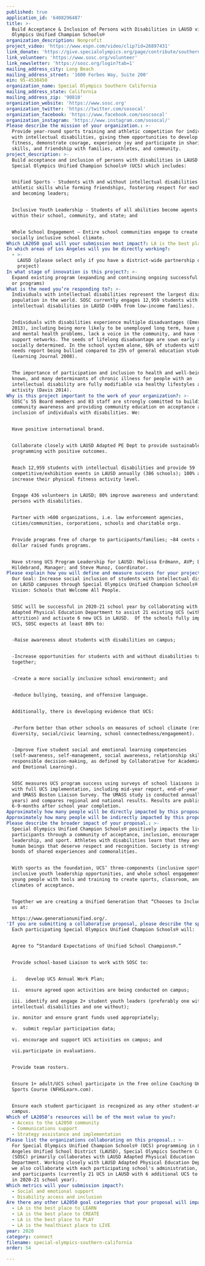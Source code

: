 ```yaml
---
published: true
application_id: '6408296487'
title: >-
  Build Acceptance & Inclusion of Persons with Disabilities in LAUSD via Special
  Olympics Unified Champion Schools®
organization_description: Nonprofit
project_video: 'https://www.espn.com/video/clip?id=26897431'
link_donate: 'https://give.specialolympics.org/page/contribute/southerncalifornia19'
link_volunteer: 'https://www.sosc.org/volunteer'
link_newsletter: 'https://sosc.org/login?tab=1'
mailing_address_city: Long Beach
mailing_address_street: '1600 Forbes Way, Suite 200'
ein: 95-4538450
organization_name: Special Olympics Southern California
mailing_address_state: California
mailing_address_zip: '90810'
organization_website: 'https://www.sosc.org'
organization_twitter: 'https://twitter.com/sosocal'
organization_facebook: 'https://www.facebook.com/soscsocal'
organization_instagram: 'https://www.instagram.com/sosocal/'
Please describe the mission of your organization.: >-
  Provide year-round sports training and athletic competition for individuals
  with intellectual disabilities, giving them opportunities to develop physical
  fitness, demonstrate courage, experience joy and participate in sharing gifts,
  skills, and friendship with families, athletes, and community.
project_description: >-
  Build acceptance and inclusion of persons with disabilities in LAUSD via
  Special Olympics Unified Champion Schools® (UCS) which includes:


  Unified Sports - Students with and without intellectual disabilities develop
  athletic skills while forming friendships, fostering respect for each other,
  and becoming leaders; 


  Inclusive Youth Leadership - Students of all abilities become agents of change
  within their school, community, and state; and


  Whole School Engagement – Entire school communities engage to create a
  socially inclusive school climate.
Which LA2050 goal will your submission most impact?: LA is the best place to CONNECT
In which areas of Los Angeles will you be directly working?:
  - >-
    LAUSD (please select only if you have a district-wide partnership or
    project)
In what stage of innovation is this project?: >-
  Expand existing program (expanding and continuing ongoing successful projects
  or programs)
What is the need you’re responding to?: >-
  Individuals with intellectual disabilities represent the largest disabled
  population in the world. SOSC currently engages 12,959 students with
  intellectual disabilities in LAUSD (>80% from low-income families).


  Individuals with disabilities experience multiple disadvantages (Emerson
  2013), including being more likely to be unemployed long term, have physical
  and mental health problems, lack a voice in the community, and have fewer
  support networks. The seeds of lifelong disadvantage are sown early and are
  socially determined. In the school system alone, 60% of students with special
  needs report being bullied compared to 25% of general education students
  (Learning Journal 2008).


  The importance of participation and inclusion to health and well‐being is well
  known, and many determinants of chronic illness for people with an
  intellectual disability are fully modifiable via healthy lifestyles and
  activity (Davis 2014).
Why is this project important to the work of your organization?: >-
  SOSC’s 55 Board members and 83 staff are strongly committed to building
  community awareness and providing community education on acceptance and
  inclusion of individuals with disabilities. We:


  Have positive international brand.


  Collaborate closely with LAUSD Adapted PE Dept to provide sustainable UCS
  programming with positive outcomes.


  Reach 12,959 students with intellectual disabilities and provide 59
  competitive/exhibition events in LAUSD annually (386 schools); 100% athletes
  increase their physical fitness activity level.


  Engage 436 volunteers in LAUSD; 80% improve awareness and understanding of
  persons with disabilities.


  Partner with >600 organizations, i.e. law enforcement agencies,
  cities/communities, corporations, schools and charitable orgs.


  Provide programs free of charge to participants/families; ~84 cents of every
  dollar raised funds programs.


  Have strong UCS Program Leadership for LAUSD: Melissa Erdmann, AVP; Dustin
  Hildebrand, Manager; and Steve Munoz, Coordinator.
Please explain how you will define and measure success for your project.: >-
  Our Goal: Increase social inclusion of students with intellectual disabilities
  on LAUSD campuses through Special Olympics Unified Champion Schools®. Our
  Vision: Schools that Welcome All People.


  SOSC will be successful in 2020-21 school year by collaborating with LAUSD’s
  Adapted Physical Education Department to assist 21 existing UCS (with <10%
  attrition) and activate 6 new UCS in LAUSD.  Of the schools fully implementing
  UCS, SOSC expects at least 80% to:


  -Raise awareness about students with disabilities on campus; 


  -Increase opportunities for students with and without disabilities to work
  together;


  -Create a more socially inclusive school environment; and 


  -Reduce bullying, teasing, and offensive language.


  Additionally, there is developing evidence that UCS:


  -Perform better than other schools on measures of school climate (respect for
  diversity, social/civic learning, school connectedness/engagement). 


  -Improve five student social and emotional learning competencies
  (self-awareness, self-management, social awareness, relationship skills, and
  responsible decision-making, as defined by Collaborative for Academic, Social,
  and Emotional Learning).


  SOSC measures UCS program success using surveys of school liaisons in schools
  with full UCS implementation, including mid-year report, end-of-year report,
  and UMASS Boston Liaison Survey. The UMASS study is conducted annually (11+
  years) and compares regional and national results. Results are published
  6-9-months after school year completion.
Approximately how many people will be directly impacted by this proposal?: '1555'
Approximately how many people will be indirectly impacted by this proposal?: '30590'
Please describe the broader impact of your proposal.: >-
  Special Olympics Unified Champion Schools® positively impacts the lives of all
  participants through a community of acceptance, inclusion, encouragement,
  leadership, and sport. Athletes with disabilities learn that they are valued
  human beings that deserve respect and recognition. Society is strengthened by
  bonds of shared experiences and commonalities.


  With sports as the foundation, UCS’ three-components (inclusive sports,
  inclusive youth leadership opportunities, and whole school engagement) equip
  young people with tools and training to create sports, classroom, and school
  climates of acceptance. 


  Together we are creating a Unified Generation that “Chooses to Include.”  Join
  us at:

  https://www.generationunified.org/.
'If you are submitting a collaborative proposal, please describe the specific role of partner organizations in the project.': >-
  Each participating Special Olympics Unified Champion Schools® will:


  Agree to “Standard Expectations of Unified School Champions®.”


  Provide school-based Liaison to work with SOSC to:


  i.   develop UCS Annual Work Plan;

  ii.  ensure agreed upon activities are being conducted on campus;

  iii. identify and engage 2+ student youth leaders (preferably one with
  intellectual disabilities and one without);

  iv. monitor and ensure grant funds used appropriately;

  v.  submit regular participation data;

  vi. encourage and support UCS activities on campus; and 

  vii.participate in evaluations.


  Provide team rosters.


  Ensure 1+ adult/UCS school participate in the free online Coaching Unified
  Sports Course (NFHSLearn.com).


  Ensure each student participant is recognized as any other student-athlete on
  campus.
Which of LA2050’s resources will be of the most value to you?:
  - Access to the LA2050 community
  - Communications support
  - Strategy assistance and implementation
Please list the organizations collaborating on this proposal.: >-
  For Special Olympics Unified Champion Schools® (UCS) programming in Los
  Angeles Unified School District (LAUSD), Special Olympics Southern California
  (SOSC) primarily collaborates with LAUSD Adapted Physical Education
  Department. Working closely with LAUSD Adapted Physical Education Department,
  we also collaborate with each participating school's administration, liaison,
  and participants (currently 21 UCS in LAUSD with 6 additional UCS to be added
  in 2020-21 school year). 
Which metrics will your submission impact?:
  - Social and emotional support
  - Disability access and inclusion
Are there any other LA2050 goal categories that your proposal will impact?:
  - LA is the best place to LEARN
  - LA is the best place to CREATE
  - LA is the best place to PLAY
  - LA is the healthiest place to LIVE
year: 2020
category: connect
filename: special-olympics-southern-california
order: 54

---
```

